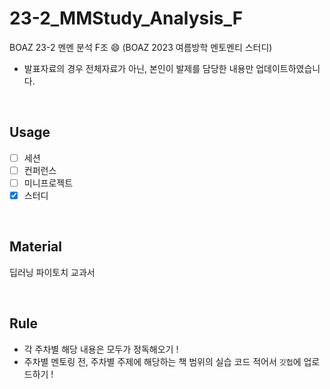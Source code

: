 # 23-2_MMStudy_Analysis_F

BOAZ 23-2 멘멘 분석 F조 😄 (BOAZ 2023 여름방학 멘토멘티 스터디)
- 발표자료의 경우 전체자료가 아닌, 본인이 발제를 담당한 내용만 업데이트하였습니다.

</br>

## Usage
- [ ] 세션
- [ ] 컨퍼런스
- [ ] 미니프로젝트
- [X] 스터디

<br/>

## Material
딥러닝 파이토치 교과서

<br/>

## Rule
* 각 주차별 해당 내용은 모두가 정독해오기 !
* 주차별 멘토링 전, 주차별 주제에 해당하는 책 범위의 실습 코드 적어서 `깃헙`에 업로드하기 !

<br/>
